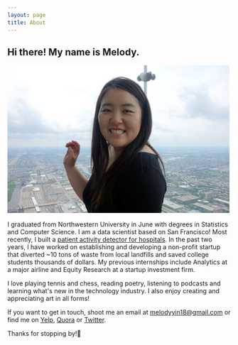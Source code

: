 ```yaml
---
layout: page
title: About
---
```


## Hi there! My name is Melody. 
 
![cheeks less chubby than they appear](/etc/itme.jpg)

I graduated from Northwestern University in June with degrees in Statistics and Computer Science. I am a data scientist based on San Francisco! Most recently, I built a [patient activity detector for hospitals](http://melodyyin.github.io/patient-activity-detection-using-kinect). In the past two years, I have worked on establishing and developing a non-profit startup that diverted ~10 tons of waste from local landfills and saved college students thousands of dollars. My previous internships include Analytics at a major airline and Equity Research at a startup investment firm. 

I love playing tennis and chess, reading poetry, listening to podcasts and learning what's new in the technology industry. I also enjoy creating and appreciating art in all forms!

If you want to get in touch, shoot me an email at melodyyin18@gmail.com or find me on [Yelp](http://yayhappyreviews.yelp.com/), [Quora](http://www.quora.com/Melody-Yin-5) or [Twitter](https://twitter.com/melodyyin). 

Thanks for stopping by!:wave: